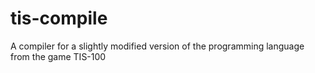 # tis-compile
A compiler for a slightly modified version of the programming language from the game TIS-100
